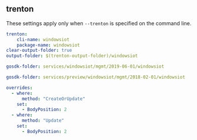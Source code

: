 
## trenton

These settings apply only when `--trenton` is specified on the command line.

``` yaml $(trenton)
trenton:
    cli-name: windowsiot
    package-name: windowsiot
clear-output-folder: true
output-folder: $(trenton-output-folder)/windowsiot
```

``` yaml $(tag) == 'package-2019-06' && $(trenton)
gosdk-folder: services/windowsiot/mgmt/2019-06-01/windowsiot
```

``` yaml $(tag) == 'package-2018-02-preview' && $(trenton)
gosdk-folder: services/preview/windowsiot/mgmt/2018-02-01/windowsiot
```

``` yaml $(trenton)
overrides:
  - where:
      method: "CreateOrUpdate"
    set:
      - BodyPosition: 2
  - where:
      method: "Update"
    set:
      - BodyPosition: 2
```
